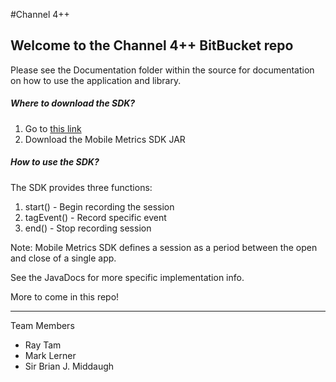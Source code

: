 #Channel 4++

Welcome to the Channel 4++ BitBucket repo
-----------------------------------------

Please see the Documentation folder within the source for documentation on how to use the application and library.

##### Where to download the SDK?
1. Go to [this link](www.brianmiddaugh.com/channel4)
2.  Download the Mobile Metrics SDK JAR

##### How to use the SDK?
The SDK provides three functions:
1) start() - Begin recording the session
2) tagEvent() - Record specific event
3) end() - Stop recording session

Note: Mobile Metrics SDK defines a session as a period between the open and close of a single app.

See the JavaDocs for more specific implementation info.


More to come in this repo!

---

Team Members

  - Ray Tam
  - Mark Lerner
  - Sir Brian J. Middaugh
